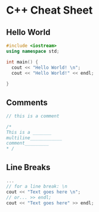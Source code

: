 # C++ Cheat Sheet

## Hello World
```cpp
#include <iostream>
using namespace std;

int main() {
  cout << "Hello World! \n";
  cout << "Hello World!" << endl;
  
}
```

## Comments
```cpp
// this is a comment

/* 
This is a _______
multiline____________
comment_________
* /
```

## Line Breaks
```cpp
...
// for a line break: \n
cout << "Text goes here \n";
// or... >> endl;
cout << "Text goes here" >> endl;
```